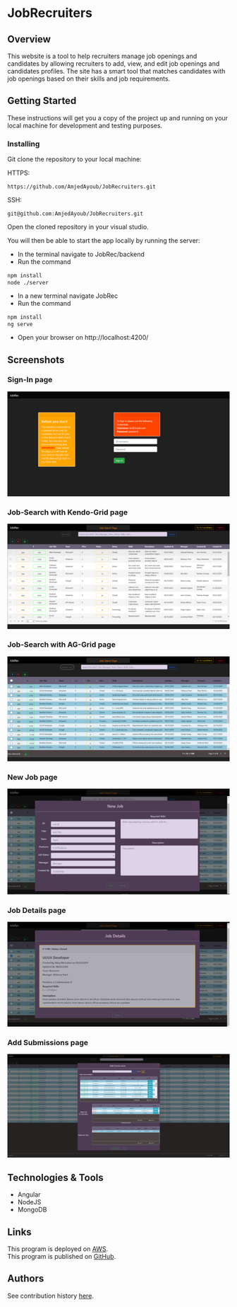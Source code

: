 # JobRecruiters

## Overview

This website is a tool to help recruiters manage job openings and candidates by allowing recruiters to add, view, and edit job openings and candidates profiles. 
The site has a smart tool that matches candidates with job openings based on their skills and job requirements.

## Getting Started
These instructions will get you a copy of the project up and running on your local machine for development and testing purposes.

### Installing
Git clone the repository to your local machine:

HTTPS:
```
https://github.com/AmjedAyoub/JobRecruiters.git
```
SSH:
```
git@github.com:AmjedAyoub/JobRecruiters.git
```
Open the cloned repository in your visual studio.

You will then be able to start the app locally by running the server:
* In the terminal navigate to JobRec/backend
* Run the command
```
npm install
node ./server
```
* In a new terminal navigate JobRec 
* Run the command
```
npm install
ng serve
```
* Open your browser on http://localhost:4200/

## Screenshots

### Sign-In page
![Image](./assets/1.PNG)

### Job-Search with Kendo-Grid page
![Image](./assets/2.PNG)

### Job-Search with AG-Grid page
![Image](./assets/3.PNG)

### New Job page
![Image](./assets/4.PNG)

### Job Details page
![Image](./assets/5.PNG)

### Add Submissions page
![Image](./assets/6.PNG)

## Technologies & Tools
* Angular
* NodeJS
* MongoDB

## Links
This program is deployed on [AWS](http://jobrec-env.eba-f2ufeakw.us-east-2.elasticbeanstalk.com).\
This program is published on [GitHub](https://github.com/AmjedAyoub/JobRecruiters).

## Authors
See contribution history [here](https://github.com/AmjedAyoub/JobRecruiters/graphs/contributors).